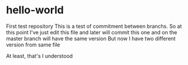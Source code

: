# hello-world
First test repository
This is a test of commitment between branchs.
So at this point I've just edit this file and
later will commit this one and on the master branch will have the same version
But now I have two different version from same file

At least, that's I understood
